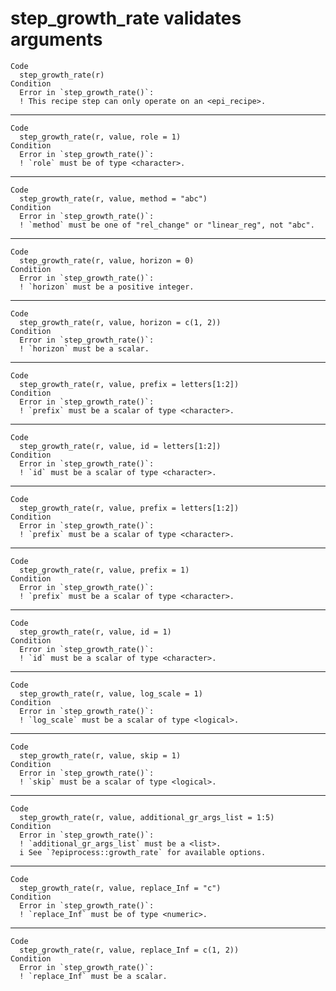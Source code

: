 # step_growth_rate validates arguments

    Code
      step_growth_rate(r)
    Condition
      Error in `step_growth_rate()`:
      ! This recipe step can only operate on an <epi_recipe>.

---

    Code
      step_growth_rate(r, value, role = 1)
    Condition
      Error in `step_growth_rate()`:
      ! `role` must be of type <character>.

---

    Code
      step_growth_rate(r, value, method = "abc")
    Condition
      Error in `step_growth_rate()`:
      ! `method` must be one of "rel_change" or "linear_reg", not "abc".

---

    Code
      step_growth_rate(r, value, horizon = 0)
    Condition
      Error in `step_growth_rate()`:
      ! `horizon` must be a positive integer.

---

    Code
      step_growth_rate(r, value, horizon = c(1, 2))
    Condition
      Error in `step_growth_rate()`:
      ! `horizon` must be a scalar.

---

    Code
      step_growth_rate(r, value, prefix = letters[1:2])
    Condition
      Error in `step_growth_rate()`:
      ! `prefix` must be a scalar of type <character>.

---

    Code
      step_growth_rate(r, value, id = letters[1:2])
    Condition
      Error in `step_growth_rate()`:
      ! `id` must be a scalar of type <character>.

---

    Code
      step_growth_rate(r, value, prefix = letters[1:2])
    Condition
      Error in `step_growth_rate()`:
      ! `prefix` must be a scalar of type <character>.

---

    Code
      step_growth_rate(r, value, prefix = 1)
    Condition
      Error in `step_growth_rate()`:
      ! `prefix` must be a scalar of type <character>.

---

    Code
      step_growth_rate(r, value, id = 1)
    Condition
      Error in `step_growth_rate()`:
      ! `id` must be a scalar of type <character>.

---

    Code
      step_growth_rate(r, value, log_scale = 1)
    Condition
      Error in `step_growth_rate()`:
      ! `log_scale` must be a scalar of type <logical>.

---

    Code
      step_growth_rate(r, value, skip = 1)
    Condition
      Error in `step_growth_rate()`:
      ! `skip` must be a scalar of type <logical>.

---

    Code
      step_growth_rate(r, value, additional_gr_args_list = 1:5)
    Condition
      Error in `step_growth_rate()`:
      ! `additional_gr_args_list` must be a <list>.
      i See `?epiprocess::growth_rate` for available options.

---

    Code
      step_growth_rate(r, value, replace_Inf = "c")
    Condition
      Error in `step_growth_rate()`:
      ! `replace_Inf` must be of type <numeric>.

---

    Code
      step_growth_rate(r, value, replace_Inf = c(1, 2))
    Condition
      Error in `step_growth_rate()`:
      ! `replace_Inf` must be a scalar.


